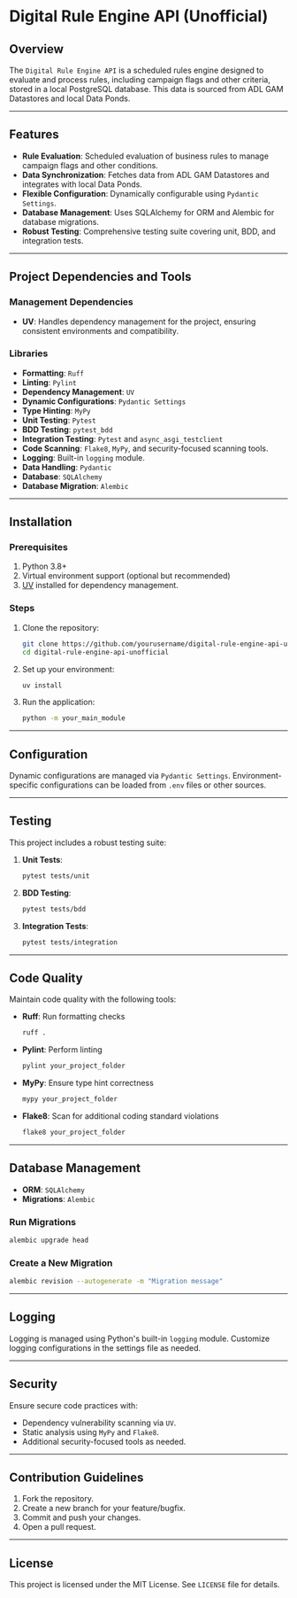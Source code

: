 # Digital Rule Engine API (Unofficial)

## Overview
The `Digital Rule Engine API` is a scheduled rules engine designed to evaluate and process rules, including campaign flags and other criteria, stored in a local PostgreSQL database. This data is sourced from ADL GAM Datastores and local Data Ponds.

---

## Features
- **Rule Evaluation**: Scheduled evaluation of business rules to manage campaign flags and other conditions.
- **Data Synchronization**: Fetches data from ADL GAM Datastores and integrates with local Data Ponds.
- **Flexible Configuration**: Dynamically configurable using `Pydantic Settings`.
- **Database Management**: Uses SQLAlchemy for ORM and Alembic for database migrations.
- **Robust Testing**: Comprehensive testing suite covering unit, BDD, and integration tests.

---

## Project Dependencies and Tools

### Management Dependencies
- **UV**: Handles dependency management for the project, ensuring consistent environments and compatibility.

### Libraries
- **Formatting**: `Ruff`
- **Linting**: `Pylint`
- **Dependency Management**: `UV`
- **Dynamic Configurations**: `Pydantic Settings`
- **Type Hinting**: `MyPy`
- **Unit Testing**: `Pytest`
- **BDD Testing**: `pytest_bdd`
- **Integration Testing**: `Pytest` and `async_asgi_testclient`
- **Code Scanning**: `Flake8`, `MyPy`, and security-focused scanning tools.
- **Logging**: Built-in `logging` module.
- **Data Handling**: `Pydantic`
- **Database**: `SQLAlchemy`
- **Database Migration**: `Alembic`

---

## Installation

### Prerequisites
1. Python 3.8+
2. Virtual environment support (optional but recommended)
3. [UV](https://uv-mgmt.readthedocs.io/) installed for dependency management.

### Steps
1. Clone the repository:
    ```bash
    git clone https://github.com/yourusername/digital-rule-engine-api-unofficial.git
    cd digital-rule-engine-api-unofficial
    ```
2. Set up your environment:
    ```bash
    uv install
    ```
3. Run the application:
    ```bash
    python -m your_main_module
    ```

---

## Configuration
Dynamic configurations are managed via `Pydantic Settings`. Environment-specific configurations can be loaded from `.env` files or other sources.

---

## Testing
This project includes a robust testing suite:

1. **Unit Tests**:
    ```bash
    pytest tests/unit
    ```

2. **BDD Testing**:
    ```bash
    pytest tests/bdd
    ```

3. **Integration Tests**:
    ```bash
    pytest tests/integration
    ```

---

## Code Quality
Maintain code quality with the following tools:

- **Ruff**: Run formatting checks
    ```bash
    ruff .
    ```
- **Pylint**: Perform linting
    ```bash
    pylint your_project_folder
    ```
- **MyPy**: Ensure type hint correctness
    ```bash
    mypy your_project_folder
    ```
- **Flake8**: Scan for additional coding standard violations
    ```bash
    flake8 your_project_folder
    ```

---

## Database Management

- **ORM**: `SQLAlchemy`
- **Migrations**: `Alembic`

### Run Migrations
```bash
alembic upgrade head
```

### Create a New Migration
```bash
alembic revision --autogenerate -m "Migration message"
```

---

## Logging
Logging is managed using Python's built-in `logging` module. Customize logging configurations in the settings file as needed.

---

## Security
Ensure secure code practices with:
- Dependency vulnerability scanning via `UV`.
- Static analysis using `MyPy` and `Flake8`.
- Additional security-focused tools as needed.

---

## Contribution Guidelines
1. Fork the repository.
2. Create a new branch for your feature/bugfix.
3. Commit and push your changes.
4. Open a pull request.

---

## License
This project is licensed under the MIT License. See `LICENSE` file for details.

